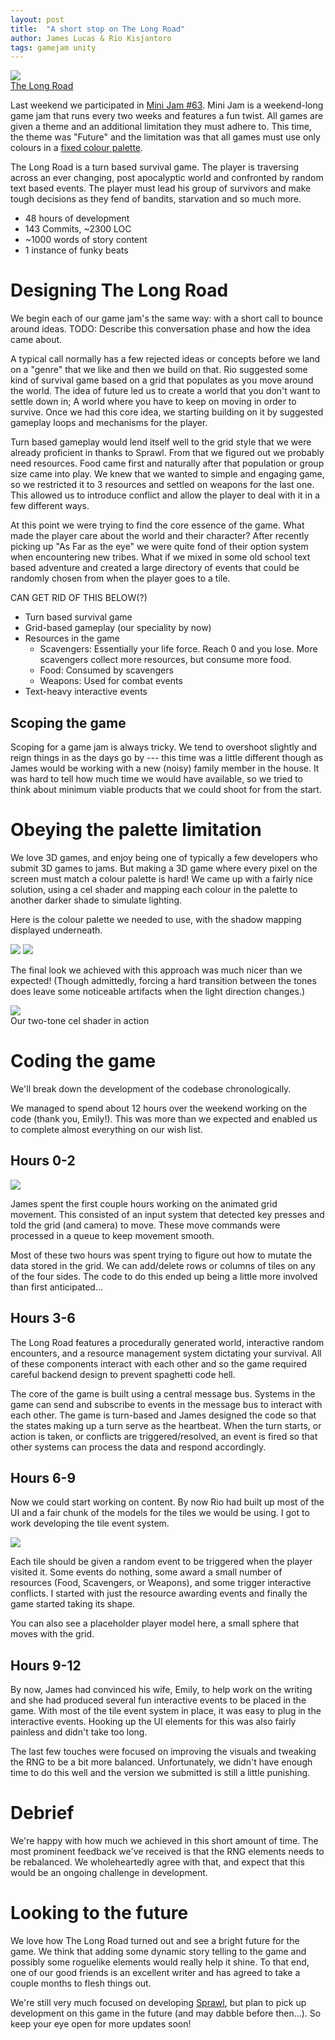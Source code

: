 ```yaml
---
layout: post
title:  "A short stop on The Long Road"
author: James Lucas & Rio Kisjantoro
tags: gamejam unity
---
```


<img src="{{ site.baseurl }}/assets/images/posts/3/LongRoadJumpHD.gif" class="centered">\
[The Long Road](https://www.glasstomegames.co.uk/home/the-long-road)

Last weekend we participated in [Mini Jam #63](https://itch.io/jam/mini-jam-63-future). Mini Jam is a weekend-long game jam that runs every two weeks and features a fun twist. All games are given a theme and an additional limitation they must adhere to. This time, the theme was "Future" and the limitation was that all games must use only colours in a [fixed colour palette](https://lospec.com/palette-list/arcade-standard-29).

The Long Road is a turn based survival game. The player is traversing across an ever changing, post apocalyptic world and confronted by random text based events. The player must lead his group of survivors and make tough decisions as they fend of bandits, starvation and so much more. 

- 48 hours of development
- 143 Commits, ~2300 LOC
- ~1000 words of story content
- 1 instance of funky beats


# Designing The Long Road

We begin each of our game jam's the same way: with a short call to bounce around ideas. TODO: Describe this conversation phase and how the idea came about.

A typical call normally has a few rejected ideas or concepts before we land on a "genre" that we like and then we build on that. Rio suggested some kind of survival game based on a grid that populates as you move around the world. The idea of future led us to create a world that you don't want to settle down in; A world where you have to keep on moving in order to survive. Once we had this core idea, we starting building on it by suggested gameplay loops and mechanisms for the player. 

Turn based gameplay would lend itself well to the grid style that we were already proficient in thanks to Sprawl. From that we figured out we probably need resources. Food came first and naturally after that population or group size came into play. We knew that we wanted to simple and engaging game, so we restricted it to 3 resources and settled on weapons for the last one. This allowed us to introduce conflict and allow the player to deal with it in a few different ways. 

At this point we were trying to find the core essence of the game. What made the player care about the world and their character? After recently picking up "As Far as the eye" we were quite fond of their option system when encountering new tribes. What if we mixed in some old school text based adventure and created a large directory of events that could be randomly chosen from when the player goes to a tile.

CAN GET RID OF THIS BELOW(?)
- Turn based survival game
- Grid-based gameplay (our speciality by now)
- Resources in the game
    - Scavengers: Essentially your life force. Reach 0 and you lose. More scavengers collect more resources, but consume more food.
    - Food: Consumed by scavengers
    - Weapons: Used for combat events
- Text-heavy interactive events


## Scoping the game

Scoping for a game jam is always tricky. We tend to overshoot slightly and reign things in as the days go by --- this time was a little different though as James would be working with a new (noisy) family member in the house. It was hard to tell how much time we would have available, so we tried to think about minimum viable products that we could shoot for from the start.

# Obeying the palette limitation

We love 3D games, and enjoy being one of typically a few developers who submit 3D games to jams. But making a 3D game where every pixel on the screen must match a colour palette is hard! We came up with a fairly nice solution, using a cel shader and mapping each colour in the palette to another darker shade to simulate lighting.

Here is the colour palette we needed to use, with the shadow mapping displayed underneath.

<img src="{{ site.baseurl }}/assets/images/posts/3/Palette_long_road.png" class="centered">
<img src="{{ site.baseurl }}/assets/images/posts/3/Palette_shadows_long_road.png" class="centered">

The final look we achieved with this approach was much nicer than we expected! (Though admittedly, forcing a hard transition between the tones does leave some noticeable artifacts when the light direction changes.)

<img src="{{ site.baseurl }}/assets/images/posts/3/CelShading.gif" class="centered">\
Our two-tone cel shader in action


# Coding the game

We'll break down the development of the codebase chronologically. 

We managed to spend about 12 hours over the weekend working on the code (thank you, Emily!). This was more than we expected and enabled us to complete almost everything on our wish list.

## Hours 0-2

<img src="{{ site.baseurl }}/assets/images/posts/3/Grid-Plane-Movement.gif" class="wrap-left">

James spent the first couple hours working on the animated grid movement. This consisted of an input system that detected key presses and told the grid (and camera) to move. These move commands were processed in a queue to keep movement smooth.

Most of these two hours was spent trying to figure out how to mutate the data stored in the grid. We can add/delete rows or columns of tiles on any of the four sides. The code to do this ended up being a little more involved than first anticipated...

## Hours 3-6

The Long Road features a procedurally generated world, interactive random encounters, and a resource management system dictating your survival. All of these components interact with each other and so the game required careful backend design to prevent spaghetti code hell.

The core of the game is built using a central message bus. Systems in the game can send and subscribe to events in the message bus to interact with each other. The game is turn-based and James designed the code so that the states making up a turn serve as the heartbeat. When the turn starts, or action is taken, or conflicts are triggered/resolved, an event is fired so that other systems can process the data and respond accordingly.

## Hours 6-9

Now we could start working on content. By now Rio had built up most of the UI and a fair chunk of the models for the tiles we would be using. I got to work developing the tile event system.

<img src="{{ site.baseurl }}/assets/images/posts/3/LongRoadEarlyConflicts.gif" class="wrap-right">

Each tile should be given a random event to be triggered when the player visited it. Some events do nothing, some award a small number of resources (Food, Scavengers, or Weapons), and some trigger interactive conflicts. I started with just the resource awarding events and finally the game started taking its shape.

You can also see a placeholder player model here, a small sphere that moves with the grid.

## Hours 9-12

By now, James had convinced his wife, Emily, to help work on the writing and she had produced several fun interactive events to be placed in the game. With most of the tile event system in place, it was easy to plug in the interactive events. Hooking up the UI elements for this was also fairly painless and didn't take too long.

The last few touches were focused on improving the visuals and tweaking the RNG to be a bit more balanced. Unfortunately, we didn't have enough time to do this well and the version we submitted is still a little punishing.

# Debrief

We're happy with how much we achieved in this short amount of time. The most prominent feedback we've received is that the RNG elements needs to be rebalanced. We wholeheartedly agree with that, and expect that this would be an ongoing challenge in development.

# Looking to the future

We love how The Long Road turned out and see a bright future for the game. We think that adding some dynamic story telling to the game and possibly some roguelike elements would really help it shine. To that end, one of our good friends is an excellent writer and has agreed to take a couple months to flesh things out.

We're still very much focused on developing [Sprawl](https://www.glasstomegames.co.uk/home/sprawl), but plan to pick up development on this game in the future (and may dabble before then...). So keep your eye open for more updates soon!
